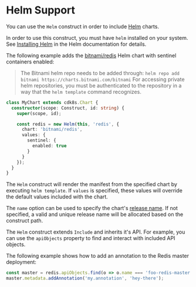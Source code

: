 # Helm Support

You can use the `Helm` construct in order to include [Helm](https://helm.sh)
charts.

In order to use this construct, you must have `helm` installed on your system.
See [Installing Helm](https://helm.sh/docs/intro/install/) in the Helm
documentation for details.

The following example adds the
[bitnami/redis](https://github.com/bitnami/charts/tree/master/bitnami/redis)
Helm chart with sentinel containers enabled:

> The Bitnami helm repo needs to be added through: `helm repo add bitnami https://charts.bitnami.com/bitnami`
> For accessing private helm repositories, you must be authenticated to the repository in a way that the `helm template` 
> command recognizes.

```ts
class MyChart extends cdk8s.Chart {
  constructor(scope: Construct, id: string) {
    super(scope, id);

    const redis = new Helm(this, 'redis', {
      chart: 'bitnami/redis',
      values: {
        sentinel: {
          enabled: true
        }
      }
    });
  }
}
```

The `Helm` construct will render the manifest from the specified chart by
executing `helm template`. If `values` is specified, these values will override
the default values included with the chart.

The `name` option can be used to specify the chart's [release name](https://helm.sh/docs/intro/using_helm/#three-big-concepts).
If not specified, a valid and unique release name will be allocated
based on the construct path.

The `Helm` construct extends `Include` and inherits it's API. For example, you
can use the `apiObjects` property to find and interact with included API
objects.

The following example shows how to add an annotation to the Redis master
deployment:

```ts
const master = redis.apiObjects.find(o => o.name === 'foo-redis-master');
master.metadata.addAnnotation('my.annotation', 'hey-there');
```
